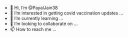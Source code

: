 - 👋 Hi, I’m @PayalJain38
- 👀 I’m interested in getting covid vaccination updates  ...
- 🌱 I’m currently learning ...
- 💞️ I’m looking to collaborate on ...
- 📫 How to reach me ...

<!---
PayalJain38/PayalJain38 is a ✨ special ✨ repository because its `README.md` (this file) appears on your GitHub profile.
You can click the Preview link to take a look at your changes.
--->
